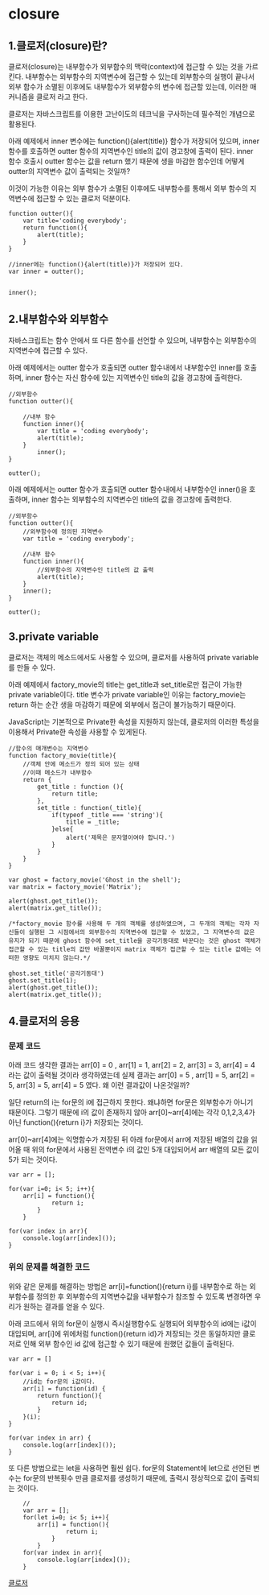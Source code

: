 # closure

## 1.클로저(closure)란?

클로저(closure)는 내부함수가 외부함수의 맥락(context)에 접근할 수 있는 것을 가르킨다. 내부함수는 외부함수의 지역변수에 접근할 수 있는데 외부함수의 실행이 끝나서 외부 함수가 소멸된 이후에도 내부함수가 외부함수의 변수에 접근할 있는데, 이러한 매커니즘을 클로저 라고 한다.

클로저는 자바스크립트를 이용한 고난이도의 테크닉을 구사하는데 필수적인 개념으로 활용된다.

아래 예제에서 inner 변수에는 function(){alert(title)} 함수가 저장되어 있으며, inner 함수를 호출하면 outter 함수의 지역변수인 title의 값이 경고창에 출력이 된다.
inner 함수 호출시 outter 함수는 값을 return 했기 때문에 생을 마감한 함수인데 어떻게 outter의 지역변수 값이 출력되는 것일까?

이것이 가능한 이유는 외부 함수가 소멸된 이후에도 내부함수를 통해서 외부 함수의 지역변수에 접근할 수 있는 클로저 덕분이다.

```
function outter(){
    var title='coding everybody';
    return function(){
        alert(title);
    }
}
    
//inner에는 function(){alert(title)}가 저장되어 있다.
var inner = outter();
    

inner();
```

## 2.내부함수와 외부함수

자바스크립트는 함수 안에서 또 다른 함수를 선언할 수 있으며, 내부함수는 외부함수의 지역변수에 접근할 수 있다.

아래 예제에서는 outter 함수가 호출되면 outter 함수내에서 내부함수인 inner를 호출하며, inner 함수는 자신 함수에 있는 지역변수인 title의 값을 경고창에 출력한다.

```
//외부함수
function outter(){

    //내부 함수
    function inner(){
        var title = 'coding everybody';
        alert(title);
    }
        inner();
}

outter();
```

아래 예제에서는 outter 함수가 호출되면 outter 함수내에서 내부함수인 inner()을 호출하며, inner 함수는 외부함수의 지역변수인 title의 값을 경고창에 출력한다.

```
//외부함수
function outter(){
    //외부함수에 정의된 지역변수
    var title = 'coding everybody';

    //내부 함수
    function inner(){
        //외부함수의 지역변수인 title의 값 출력
        alert(title);
    }
    inner();
}

outter();
```

## 3.private variable

클로저는 객체의 메소드에서도 사용할 수 있으며, 클로저를 사용하여 private variable를 만들 수 있다. 

아래 예제에서 factory_movie의 title는 get_title과 set_title로만 접근이 가능한 private variable이다. title 변수가 private variable인 이유는 factory_movie는 return 하는 순간 생을 마감하기 때문에 외부에서 접근이 불가능하기 때문이다. 

JavaScript는 기본적으로 Private한 속성을 지원하지 않는데, 클로저의 이러한 특성을 이용해서 Private한 속성을 사용할 수 있게된다.

```
//함수의 매개변수는 지역변수
function factory_movie(title){
    //객체 안에 메소드가 정의 되어 있는 상태
    //이때 메소드가 내부함수
    return {
        get_title : function (){
            return title;
        },
        set_title : function(_title){
            if(typeof _title === 'string'){
                title = _title;
            }else{
                alert('제목은 문자열이여야 합니다.')
            }
        }
    }
}
    
var ghost = factory_movie('Ghost in the shell');
var matrix = factory_movie('Matrix');
    
alert(ghost.get_title());
alert(matrix.get_title());
    
/*factory_movie 함수를 사용해 두 개의 객체를 생성하였으며, 그 두개의 객체는 각자 자신들이 실행된 그 시점에서의 외부함수의 지역변수에 접근할 수 있었고, 그 지역변수의 값은 유지가 되기 때문에 ghost 함수에 set_title을 공각기동대로 바꾼다는 것은 ghost 객체가 접근할 수 있는 title의 값만 바꿀뿐이지 matrix 객체가 접근할 수 있는 title 값에는 어떠한 영향도 미치지 않는다.*/

ghost.set_title('공각기동대') 
ghost.set_title(1);
alert(ghost.get_title());
alert(matrix.get_title());
```

## 4.클로저의 응용

### 문제 코드

아래 코드 생각한 결과는 arr[0] = 0 , arr[1] = 1, arr[2] = 2, arr[3] = 3, arr[4] = 4 라는 값이 출력될 것이라 생각하였는데 실제 결과는 arr[0] = 5 , arr[1] = 5, arr[2] = 5, arr[3] = 5, arr[4] = 5 였다. 왜 이런 결과값이 나온것일까?

일단 return의 i는 for문의 i에 접근하지 못한다. 왜냐하면 for문은 외부함수가 아니기 때문이다. 그렇기 때문에 i의 값이 존재하지 않아 arr[0]~arr[4]에는 각각 0,1,2,3,4가 아닌 function(){return i}가 저장되는 것이다.

arr[0]~arr[4]에는 익명함수가 저장된 뒤 아래 for문에서 arr에 저장된 배열의 값을 읽어올 때 위의 for문에서 사용된 전역변수 i의 값인 5개 대입되어서 arr 배열의 모든 값이 5가 되는 것이다.

```
var arr = [];

for(var i=0; i< 5; i++){
    arr[i] = function(){
            return i;
        }
    }

for(var index in arr){
    console.log(arr[index]());
}
```    
    
### 위의 문제를 해결한 코드

위와 같은 문제를 해결하는 방법은 arr[i]=function(){return i}를 내부함수로 하는 외부함수를 정의한 후 외부함수의 지역변수값을 내부함수가 참조할 수 있도록 변경하면 우리가 원하는 결과를 얻을 수 있다.

아래 코드에서 위의 for문이 실행시 즉시실행함수도 실행되어 외부함수의 id에는 i값이 대입되며, arr[i]에 위에처럼 function(){return id}가 저장되는 것은 동일하지만 클로저로 인해 외부 함수인 id 값에 접근할 수 있기 때문에 원했던 값들이 출력된다.

```
var arr = []

for(var i = 0; i < 5; i++){
    //id는 for문의 i값이다.
    arr[i] = function(id) {
        return function(){
            return id;
        }
    }(i);
}

for(var index in arr) {
    console.log(arr[index]());
}
```

또 다른 방법으로는 let을 사용하면 훨씬 쉽다. for문의 Statement에 let으로 선언된 변수는 for문의 반복횟수 만큼 클로저를 생성하기 때문에, 출력시 정상적으로 값이 출력되는 것이다.

```    
    //
    var arr = [];
    for(let i=0; i< 5; i++){
        arr[i] = function(){
                return i;
            }
        }
    for(var index in arr){
        console.log(arr[index]());
    }
```

[클로저](https://developer.mozilla.org/ko/docs/JavaScript/Guide/Closures)